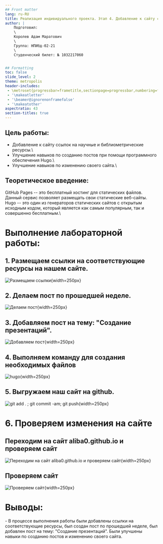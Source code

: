 ```yaml
---
## Front matter
lang: ru-RU
title: Реализация индивидуального проекта. Этап 4. Добавление к сайту ссылок на научные и библиометрические ресурсы
author: |
	Подготовил:
	\
	Королев Адам Маратович
	\
	Группа: НПИбд-02-21
	\
	Студенческий билет: № 1032217060


## Formatting
toc: false
slide_level: 2
theme: metropolis
header-includes: 
 - \metroset{progressbar=frametitle,sectionpage=progressbar,numbering=fraction}
 - '\makeatletter'
 - '\beamer@ignorenonframefalse'
 - '\makeatother'
aspectratio: 43
section-titles: true
---
```

## Цель работы:

- Добавление к сайту ссылок на научные и библиометрические ресурсы.\
- Улучшение навыков по созданию постов при помощи программного обеспечения Hugo.\
- Улучшение навыков по изменению своего сайта.\


## Теоретическое введение:

GitHub Pages -- это бесплатный хостинг для статических файлов. Данный сервис позволяет размещать свои статические веб-сайты.\
Hugo -- это один из генераторов статических сайтов с открытым исходным кодом, который является как самым популярным, так и совершенно бесплатным.\


# Выполнение лабораторной работы:

## 1. Размещаем ссылки на соответствующие ресурсы на нашем сайте.

![Размещаем ссылки](img/1.png){width=250px}


## 2. Делаем пост по прошедшей неделе.

![Делаем пост](img/2.png){width=250px}


## 3. Добавляем пост на тему: "Создание презентаций".

![Добавляем пост](img/3.png){width=250px}


## 4. Выполняем команду для создания необходимых файлов
![hugo](img/4.png){width=250px}


## 5. Выгружаем наш сайт на github.

![git add . ; git commit -am; git push](img/5.png){width=250px}


# 6. Проверяем изменения на сайте

## Переходим на сайт aliba0.github.io и проверяем сайт
![Переходим на сайт aliba0.github.io и проверяем сайт](img/6.png){width=250px}

## Проверяем сайт
![Проверяем сайт](img/7.png){width=250px}


# Выводы:

\- В процессе выполнения работы были добавлены ссылки на соответствующие ресурсы, был создан пост по прошедшей неделе, был добавлен пост на тему: "Создание презентаций". Были улучшены навыки по созданию постов и изменению своего сайта.
